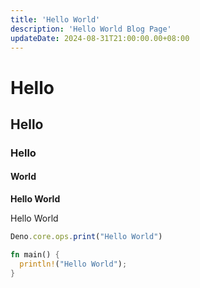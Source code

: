 ```yaml
---
title: 'Hello World'
description: 'Hello World Blog Page'
updateDate: 2024-08-31T21:00:00.00+08:00
---
```


# Hello
## Hello
### Hello
#### World

**Hello World**

Hello World

```ts
Deno.core.ops.print("Hello World")
```

```rust
fn main() {
  println!("Hello World");
}
```
